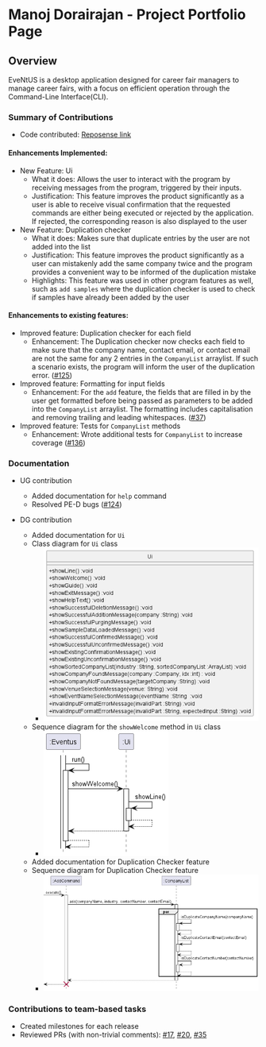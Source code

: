 # Manoj Dorairajan - Project Portfolio Page

## Overview

EveNtUS is a desktop application designed for career fair managers to manage career fairs, with a focus on efficient
operation through the Command-Line Interface(CLI).

### Summary of Contributions

- Code contributed: [Reposense link](https://nus-cs2113-ay2223s2.github.io/tp-dashboard/?search=manoj364&breakdown=true)

#### Enhancements Implemented:

- New Feature: Ui
    - What it does: Allows the user to interact with the program by receiving messages from the program, triggered by
      their inputs.
    - Justification: This feature improves the product significantly as a user is able to receive visual confirmation
      that the requested commands are either being executed or rejected by the application. If rejected, 
      the corresponding reason is also displayed to the user
- New Feature: Duplication checker
    - What it does: Makes sure that duplicate entries by the user are not added into the list
    - Justification: This feature improves the product significantly as a user can mistakenly add the same company twice
      and the program provides a convenient way to be informed of the duplication mistake
    - Highlights: This feature was used in other program features as well, such as  `add samples` where the duplication
      checker is used to check if samples have already been added by the user

#### Enhancements to existing features:

- Improved feature: Duplication checker for each field
    - Enhancement: The Duplication checker now checks each field to make sure that the company name, contact email, or
      contact email are not the same for any 2 entries in the `CompanyList` arraylist. If such a scenario exists, the
      program will inform the user of the duplication error. ([#125](https://github.com/AY2223S2-CS2113-W12-2/tp/pull/125))
- Improved feature: Formatting for input fields
    - Enhancement: For the `add` feature, the fields that are filled in by the user get formatted before being passed as
      parameters to be added into the `CompanyList` arraylist. The formatting includes capitalisation and removing
      trailing and leading whitespaces. ([#37](https://github.com/AY2223S2-CS2113-W12-2/tp/pull/37))
- Improved feature: Tests for `CompanyList` methods
  - Enhancement: Wrote additional tests for `CompanyList` to increase coverage ([#136](https://github.com/AY2223S2-CS2113-W12-2/tp/pull/136))

### Documentation

- UG contribution
    - Added documentation for `help` command
    - Resolved PE-D bugs ([#124](https://github.com/AY2223S2-CS2113-W12-2/tp/pull/124))

- DG contribution
    - Added documentation for `Ui`
    - Class diagram for `Ui` class
      - ![Ui_class.png](..%2FUML%2FImage%2FUi_class.png)
    - Sequence diagram for the `showWelcome` method in `Ui` class
        - ![Ui_sequence_diagram.png](..%2FUML%2FImage%2FUi_sequence_diagram.png)
    - Added documentation for Duplication Checker feature
    - Sequence diagram for Duplication Checker feature
        - ![Duplication_checker.png](..%2FUML%2FImage%2FDuplication_checker.png)

### Contributions to team-based tasks
- Created milestones for each release
- Reviewed PRs (with non-trivial comments): [#17](https://github.com/AY2223S2-CS2113-W12-2/tp/pull/17), [#20](https://github.com/AY2223S2-CS2113-W12-2/tp/pull/20), [#35](https://github.com/AY2223S2-CS2113-W12-2/tp/pull/35)

